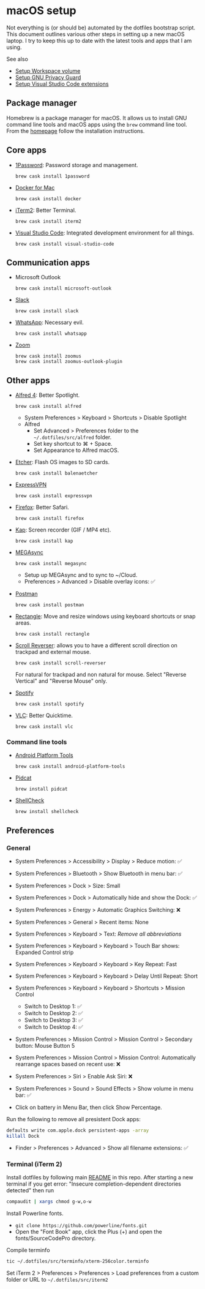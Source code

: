 # macOS setup

Not everything is (or should be) automated by the dotfiles bootstrap script.
This document outlines various other steps in setting up a new macOS laptop. I
try to keep this up to date with the latest tools and apps that I am using.

See also

- [Setup Workspace volume](workspace.md)
- [Setup GNU Privacy Guard](../gnupg.md)
- [Setup Visual Studio Code extensions](../vscode.md)

## Package manager

Homebrew is a package manager for macOS. It allows us to install GNU command
line tools and macOS apps using the `brew` command line tool. From the
[homepage](https://brew.sh) follow the installation instructions.

## Core apps

- [1Password](https://1password.com/downloads/mac): Password storage and
  management.
  ```
  brew cask install 1password
  ```

- [Docker for
  Mac](https://hub.docker.com/editions/community/docker-ce-desktop-mac)
  ```
  brew cask install docker
  ```

- [iTerm2](https://iterm2.com): Better Terminal.
  ```
  brew cask install iterm2
  ```

- [Visual Studio Code](https://code.visualstudio.com): Integrated development
  environment for all things.
  ```
  brew cask install visual-studio-code
  ```

## Communication apps

- Microsoft Outlook
  ```
  brew cask install microsoft-outlook
  ```

- [Slack](https://slack.com/intl/en-za/downloads/mac)
  ```
  brew cask install slack
  ```

- [WhatsApp](https://www.whatsapp.com/): Necessary evil.
  ```
  brew cask install whatsapp
  ```

- [Zoom](https://www.zoom.us/)
  ```
  brew cask install zoomus
  brew cask install zoomus-outlook-plugin
  ```

## Other apps

- [Alfred 4](http://alfredapp.com/): Better Spotlight.
  ```
  brew cask install alfred
  ```
  - System Preferences > Keyboard > Shortcuts > Disable Spotlight
  - Alfred
    - Set Advanced > Preferences folder to the `~/.dotfiles/src/alfred` folder.
    - Set key shortcut to ⌘ + Space.
    - Set Appearance to Alfred macOS.

- [Etcher](https://www.balena.io/etcher/): Flash OS images to SD cards.
  ```
  brew cask install balenaetcher
  ```

- [ExpressVPN](https://www.expressvpn.com/)
  ```
  brew cask install expressvpn
  ```

- [Firefox](https://www.mozilla.org/en-ZA/firefox/new/): Better Safari.
  ```
  brew cask install firefox
  ```

- [Kap](https://getkap.co/): Screen recorder (GIF / MP4 etc).
  ```
  brew cask install kap
  ```

- [MEGAsync](https://mega.nz/)
  ```
  brew cask install megasync
  ```
  - Setup up MEGAsync and to sync to ~/Cloud.
  - Preferences > Advanced > Disable overlay icons: ✅

- [Postman](https://www.postman.com/)
  ```
  brew cask install postman
  ```

- [Rectangle](https://rectangleapp.com/): Move and resize windows using keyboard
  shortcuts or snap areas.
  ```
  brew cask install rectangle
  ```

- [Scroll Reverser](https://pilotmoon.com/scrollreverser/): allows you to have a
  different scroll direction on trackpad and external mouse.
  ```
  brew cask install scroll-reverser
  ```
  For natural for trackpad and non natural for mouse. Select "Reverse Vertical"
  and "Reverse Mouse" only.

- [Spotify](https://www.spotify.com/za/download/mac/)
  ```
  brew cask install spotify
  ```

- [VLC](https://www.videolan.org/index.html): Better Quicktime.
  ```
  brew cask install vlc
  ```

### Command line tools

- [Android Platform Tools](https://developer.android.com/studio/releases/platform-tools.html)
  ```
  brew cask install android-platform-tools
  ```

- [Pidcat](https://github.com/JakeWharton/pidcat)
  ```
  brew install pidcat
  ```

- [ShellCheck](https://www.shellcheck.net/)
  ```
  brew install shellcheck
  ```

## Preferences

### General

- System Preferences > Accessibility > Display > Reduce motion: ✅
- System Preferences > Bluetooth > Show Bluetooth in menu bar: ✅
- System Preferences > Dock > Size: Small
- System Preferences > Dock > Automatically hide and show the Dock: ✅
- System Preferences > Energy > Automatic Graphics Switching: ❌
- System Preferences > General > Recent items: None
- System Preferences > Keyboard > Text: *Remove all abbreviations*
- System Preferences > Keyboard > Keyboard > Touch Bar shows: Expanded Control strip
- System Preferences > Keyboard > Keyboard > Key Repeat: Fast
- System Preferences > Keyboard > Keyboard > Delay Until Repeat: Short
- System Preferences > Keyboard > Keyboard > Shortcuts > Mission Control
  - Switch to Desktop 1: ✅
  - Switch to Desktop 2: ✅
  - Switch to Desktop 3: ✅
  - Switch to Desktop 4: ✅
- System Preferences > Mission Control > Mission Control > Secondary button:
  Mouse Button 5
- System Preferences > Mission Control > Mission Control: Automatically
  rearrange spaces based on recent use: ❌
- System Preferences > Siri > Enable Ask Siri: ❌
- System Preferences > Sound > Sound Effects > Show volume in menu bar: ✅

- Click on battery in Menu Bar, then click Show Percentage.

Run the following to remove all presistent Dock apps:

```sh
defaults write com.apple.dock persistent-apps -array
killall Dock
```

- Finder > Preferences > Advanced > Show all filename extensions: ✅

### Terminal (iTerm 2)

Install dotfiles by following main [README](../../README.md) in this repo. After
starting a new terminal if you get error: "Insecure completion-dependent
directories detected" then run
```sh
compaudit | xargs chmod g-w,o-w
```

Install Powerline fonts.

- `git clone https://github.com/powerline/fonts.git`
- Open the "Font Book" app, click the Plus (+) and open the fonts/SourceCodePro
  directory.

Compile terminfo
```sh
tic ~/.dotfiles/src/terminfo/xterm-256color.terminfo
```

Set iTerm 2 > Preferences > Preferences > Load preferences from a custom folder
  or URL to `~/.dotfiles/src/iterm2`

